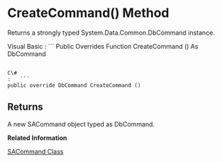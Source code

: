 <!-- loio3c195fee6c5f1014a6e3e448e798e926 -->

# CreateCommand\(\) Method

Returns a strongly typed System.Data.Common.DbCommand instance.



Visual Basic
:   ```
Public Overrides Function CreateCommand () As DbCommand
```

C\#
:   ```
public override DbCommand CreateCommand ()
```



## Returns

A new SACommand object typed as DbCommand.

**Related Information**  


[SACommand Class](sacommand-class-3c0ff5b.md "A SQL statement or stored procedure that is executed against a database.")


